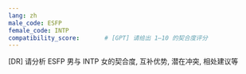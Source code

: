 ```yaml
---
lang: zh
male_code: ESFP
female_code: INTP
compatibility_score:       # [GPT] 请给出 1–10 的契合度评分
---
```


[DR] 请分析 ESFP 男与 INTP 女的契合度, 互补优势, 潜在冲突, 相处建议等

